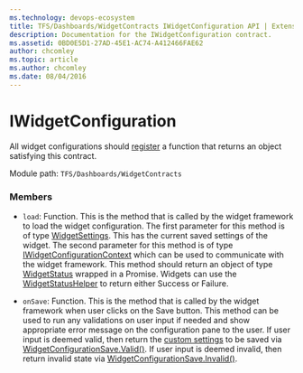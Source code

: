 ```yaml
---
ms.technology: devops-ecosystem
title: TFS/Dashboards/WidgetContracts IWidgetConfiguration API | Extensions for Azure DevOps Services
description: Documentation for the IWidgetConfiguration contract.
ms.assetid: 0BD0E5D1-27AD-45E1-AC74-A412466FAE62
author: chcomley
ms.topic: article
ms.author: chcomley
ms.date: 08/04/2016
---
```


# IWidgetConfiguration

All widget configurations should [register](../../../../core-sdk.md#method_register) a function that returns an object satisfying this contract.

Module path: `TFS/Dashboards/WidgetContracts`


### Members

* `load`: Function. This is the method that is called by the widget framework to load the widget configuration. The first parameter for this method is of type [WidgetSettings](./WidgetSettings.md). This has the current saved settings of the widget.
The second parameter for this method is of type [IWidgetConfigurationContext](./IWidgetConfigurationContext.md) which can be used to communicate with the widget framework. 
This method should return an object of type [WidgetStatus](./WidgetStatus.md) wrapped in a Promise. Widgets can use the [WidgetStatusHelper](./WidgetStatusHelper.md) to return either Success or Failure.

* `onSave`: Function. This is the method that is called by the widget framework when user clicks on the Save button. 
This method can be used to run any validations on user input if needed and show appropriate error message on the configuration pane to the user.
If user input is deemed valid, then return the [custom settings](./CustomSettings.md) to be saved via [WidgetConfigurationSave.Valid()](./WidgetConfigurationSave.md#Valid).
If user input is deemed invalid, then return invalid state via [WidgetConfigurationSave.Invalid()](./WidgetConfigurationSave.md#Invalid).



